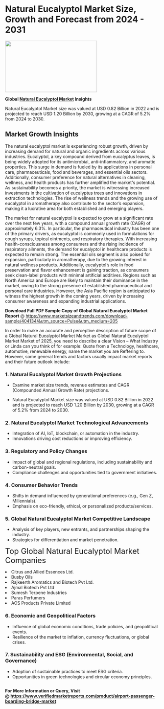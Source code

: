 <H1>Natural Eucalyptol Market Size, Growth and Forecast from 2024 - 2031</H1><img class="aligncenter size-medium wp-image-584254" src="https://thirdeyenews.in/wp-content/uploads/2024/09/Global-Market-Research-300x168.jpeg" alt="" width="300" height="168" /><p><strong>Global&nbsp;<a href="https://www.marketsizeandtrends.com/download-sample/404134/&amp;utm_source=Pulse&amp;utm_medium=205">Natural Eucalyptol Market</a> Insights</strong></p><p>Natural Eucalyptol Market size was valued at USD 0.82 Billion in 2022 and is projected to reach USD 1.20 Billion by 2030, growing at a CAGR of 5.2% from 2024 to 2030.</p><p><h2>Market Growth Insights</h2> <p>The natural eucalyptol market is experiencing robust growth, driven by increasing demand for natural and organic ingredients across various industries. Eucalyptol, a key compound derived from eucalyptus leaves, is being widely adopted for its antimicrobial, anti-inflammatory, and aromatic properties. This surge in demand is fueled by its applications in personal care, pharmaceuticals, food and beverages, and essential oils sectors. Additionally, consumer preference for natural alternatives in cleaning, wellness, and health products has further amplified the market's potential. As sustainability becomes a priority, the market is witnessing increased investments in the cultivation of eucalyptus trees and innovations in extraction technologies. The rise of wellness trends and the growing use of eucalyptol in aromatherapy also contribute to the sector’s expansion, making it a lucrative area for both established and emerging players. </p> <p>The market for natural eucalyptol is expected to grow at a significant rate over the next few years, with a compound annual growth rate (CAGR) of approximately 6.3%. In particular, the pharmaceutical industry has been one of the primary drivers, as eucalyptol is commonly used in formulations for cough syrups, topical ointments, and respiratory therapies. With increasing health-consciousness among consumers and the rising incidence of respiratory ailments, the demand for eucalyptol in healthcare products is expected to remain strong. The essential oils segment is also poised for expansion, particularly in aromatherapy, due to the growing interest in natural wellness products. Additionally, eucalyptol’s role in food preservation and flavor enhancement is gaining traction, as consumers seek clean-label products with minimal artificial additives. Regions such as North America and Europe are likely to maintain their dominance in the market, owing to the strong presence of established pharmaceutical and personal care industries. However, the Asia Pacific region is anticipated to witness the highest growth in the coming years, driven by increasing consumer awareness and expanding industrial applications. </p><p><span class=""><strong>Download Full PDF Sample Copy of Global Natural Eucalyptol Market Report</strong> @ <a href="https://www.marketsizeandtrends.com/download-sample/404134/&amp;utm_source=Pulse&amp;utm_medium=205" target="_blank">https://www.marketsizeandtrends.com/download-sample/404134/&amp;utm_source=Pulse&amp;utm_medium=205</a></span></p><p>In order to make an accurate and perceptive description of future scope of a Global&nbsp;Natural Eucalyptol Market Market as Global&nbsp;Natural Eucalyptol Market Market of 2025, you need to describe a clear Vision &ndash; What Industry or Linda can you think of for example: Quote from a Technology, healthcare, automotive, renewable energy, name the market you are Reffering to. However, some general trends and factors usually impact market reports and their future outlook include:</p><h3>1.&nbsp;<strong>Natural Eucalyptol Market Growth Projections</strong></h3><ul><li>Examine market size trends, revenue estimates and CAGR (Compounded Annual Growth Rate) projections.</li><li><p>Natural Eucalyptol Market size was valued at USD 0.82 Billion in 2022 and is projected to reach USD 1.20 Billion by 2030, growing at a CAGR of 5.2% from 2024 to 2030.</p></li></ul><h3>2.&nbsp;<strong>Natural Eucalyptol Market Technological Advancements</strong></h3><ul><li>Integration of AI, IoT, blockchain, or automation in the industry.</li><li>Innovations driving cost reductions or improving efficiency.</li></ul><h3>3.&nbsp;<strong>Regulatory and Policy Changes</strong></h3><ul><li>Impact of global and regional regulations, including sustainability and carbon-neutral goals.</li><li>Compliance challenges and opportunities tied to government initiatives.</li></ul><h3>4.&nbsp;<strong>Consumer Behavior Trends</strong></h3><ul><li>Shifts in demand influenced by generational preferences (e.g., Gen Z, Millennials).</li><li>Emphasis on eco-friendly, ethical, or personalized products/services.</li></ul><h3>5.&nbsp;<strong>Global Natural Eucalyptol Market Competitive Landscape</strong></h3><ul><li>Analysis of key players, new entrants, and partnerships shaping the industry.</li><li>Strategies for differentiation and market penetration.</li></ul><p data-pm-slice="1 1 []"><span style="color: inherit; font-family: inherit; font-size: 25px;">Top Global Natural Eucalyptol Market Companies</span></p><div class="" data-test-id=""><p><li>Citrus and Allied Essences Ltd.</li><li> Busby Oils</li><li> Rajkeerth Aromatics and Biotech Pvt Ltd.</li><li> Ajmal Biotech Pvt Ltd</li><li> Sumesh Terpene Industries</li><li> Paras Perfumers</li><li> AOS Products Private Limited</li></p></div><h3>6.&nbsp;<strong>Economic and Geopolitical Factors</strong></h3><ul><li>Influence of global economic conditions, trade policies, and geopolitical events.</li><li>Resilience of the market to inflation, currency fluctuations, or global crises.</li></ul><h3>7.&nbsp;<strong>Sustainability and ESG (Environmental, Social, and Governance)</strong></h3><ul><li>Adoption of sustainable practices to meet ESG criteria.</li><li>Opportunities in green technologies and circular economy principles.</li></ul><h2><strong style="font-size: 14px;">For More Information or Query, Visit @&nbsp;</strong><a style="background-color: #ffffff; font-size: 14px;" href="https://www.marketsizeandtrends.com/report/natural-eucalyptol-market/" target="_blank">https://www.verifiedmarketreports.com/product/airport-passenger-boarding-bridge-market</a></h2>
